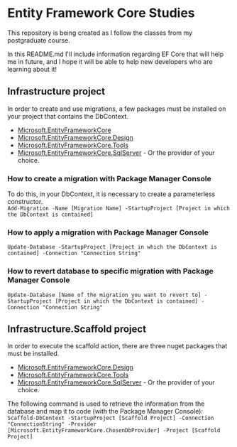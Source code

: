 # Entity Framework Core Studies
This repository is being created as I follow the classes from my postgraduate course.

In this README.md I'll include information regarding EF Core that will help me in future, and I hope it will be able to help new developers who are learning about it!

## Infrastructure project
In order to create and use migrations, a few packages must be installed on your project that contains the DbContext.
- [Microsoft.EntityFrameworkCore](https://www.nuget.org/packages/Microsoft.EntityFrameworkCore)
- [Microsoft.EntityFrameworkCore.Design](https://www.nuget.org/packages/Microsoft.EntityFrameworkCore.Design)
- [Microsoft.EntityFrameworkCore.Tools](https://www.nuget.org/packages/Microsoft.EntityFrameworkCore.Tools)
- [Microsoft.EntityFrameworkCore.SqlServer](https://www.nuget.org/packages/Microsoft.EntityFrameworkCore.SqlServer) - Or the provider of your choice.

### How to create a migration with Package Manager Console
To do this, in your DbContext, it is necessary to create a parameterless constructor.  
`Add-Migration -Name [Migration Name] -StartupProject [Project in which the DbContext is contained]`

### How to apply a migration with Package Manager Console
`Update-Database -StartupProject [Project in which the DbContext is contained] -Connection "Connection String"`

### How to revert database to specific migration with Package Manager Console
`Update-Database [Name of the migration you want to revert to] -StartupProject [Project in which the DbContext is contained] -Connection "Connection String"`

## Infrastructure.Scaffold project
In order to execute the scaffold action, there are three nuget packages that must be installed.

- [Microsoft.EntityFrameworkCore.Design](https://www.nuget.org/packages/Microsoft.EntityFrameworkCore.Design)
- [Microsoft.EntityFrameworkCore.Tools](https://www.nuget.org/packages/Microsoft.EntityFrameworkCore.Tools)
- [Microsoft.EntityFrameworkCore.SqlServer](https://www.nuget.org/packages/Microsoft.EntityFrameworkCore.SqlServer) - Or the provider of your choice.

The following command is used to retrieve the information from the database and map it to code (with the Package Manager Console):  
`Scaffold-DbContext -StartupProject [Scaffold Project] -Connection "ConnectionString" -Provider [Microsoft.EntityFrameworkCore.ChosenDbProvider] -Project [Scaffold Project]`
